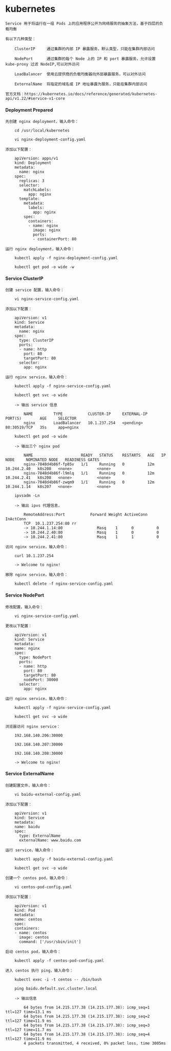 
# kubernetes

    Service 用于将运行在一组 Pods 上的应用程序公开为网络服务的抽象方法，基于四层的负载均衡

    有以下几种类型：

        ClusterIP     通过集群的内部 IP 暴露服务，默认类型，只能在集群内部访问

        NodePort      通过集群的每个 Node 上的 IP 和 port 暴露服务，允许设置 kube-proxy 过滤 NodeIP,可以对外访问

        LoadBalancer  使用云提供商的负载均衡器向外部暴露服务，可以对外访问

        ExternalName  将指定的域名或 IP 地址暴露为服务，只能在集群内部访问

    官方文档：https://kubernetes.io/docs/reference/generated/kubernetes-api/v1.22/#service-v1-core

#### Deployment Prepared

    先创建 nginx deployment，输入命令：

        cd /usr/local/kubernetes

        vi nginx-deployment-config.yaml

    添加以下配置：

        apiVersion: apps/v1
        kind: Deployment
        metadata:
          name: nginx
        spec:
          replicas: 3
          selector:
            matchLabels:
              app: nginx
          template:
            metadata:
              labels:
                app: nginx
            spec:
              containers:
              - name: nginx
                image: nginx
                ports:
                - containerPort: 80

    运行 nginx deployment，输入命令：

        kubectl apply -f nginx-deployment-config.yaml

        kubectl get pod -o wide -w

#### Service ClusterIP

    创建 service 配置，输入命令：

        vi nginx-service-config.yaml

    添加以下配置：

        apiVersion: v1
        kind: Service
        metadata:
          name: nginx
        spec:
          type: ClusterIP
          ports:
          - name: http
            port: 80
            targetPort: 80
          selector:
            app: nginx

    运行 nginx service，输入命令：

        kubectl apply -f nginx-service-config.yaml

        kubectl get svc -o wide

        -> 输出 service 信息

            NAME         TYPE           CLUSTER-IP     EXTERNAL-IP   PORT(S)        AGE     SELECTOR
            nginx        LoadBalancer   10.1.237.254   <pending>     80:30519/TCP   35s     app=nginx

        kubectl get pod -o wide

        -> 输出三个 nginx pod

            NAME                     READY   STATUS    RESTARTS   AGE   IP            NODE     NOMINATED NODE   READINESS GATES
            nginx-7848d4b86f-fp85v   1/1     Running   0          12m   10.244.2.40   k8s208   <none>           <none>
            nginx-7848d4b86f-l9mlq   1/1     Running   0          12m   10.244.2.41   k8s208   <none>           <none>
            nginx-7848d4b86f-zwqm9   1/1     Running   0          12m   10.244.1.14   k8s207   <none>           <none>

        ipvsadm -Ln

        -> 输出 ipvs 代理信息，

            RemoteAddress:Port           Forward Weight ActiveConn InActConn       
            TCP  10.1.237.254:80 rr
            -> 10.244.1.14:80               Masq    1      0          0         
            -> 10.244.2.40:80               Masq    1      0          0         
            -> 10.244.2.41:80               Masq    1      1          0     

    访问 nginx service，输入命令：

        curl 10.1.237.254

        -> Welcome to nginx!

    移除 nginx service，输入命令：

        kubectl delete -f nginx-service-config.yaml

#### Service NodePort

    修改配置，输入命令：

        vi nginx-service-config.yaml

    更改以下配置：

        apiVersion: v1
        kind: Service
        metadata:
        name: nginx
        spec:
          type: NodePort
          ports:
          - name: http
            port: 80
            targetPort: 80
            nodePort: 30000
          selector:
            app: nginx

    运行 nginx service，输入命令：

        kubectl apply -f nginx-service-config.yaml

        kubectl get svc -o wide

    浏览器访问 nginx service：

        192.168.140.206:30000

        192.168.140.207:30000

        192.168.140.208:30000

        -> Welcome to nginx!

#### Service ExternalName

    创建配置文件，输入命令：

        vi baidu-external-config.yaml

    添加以下配置：

        apiVersion: v1
        kind: Service
        metadata:
        name: baidu
        spec:
          type: ExternalName
          externalName: www.baidu.com

    运行 service，输入命令：

        kubectl apply -f baidu-external-config.yaml

        kubectl get svc -o wide

    创建一个 centos pod，输入命令：

        vi centos-pod-config.yaml

    添加以下配置：

        apiVersion: v1
        kind: Pod
        metadata:
        name: centos
        spec:
        containers:
        - name: centos
          image: centos
          command: ['/usr/sbin/init']

    启动 centos pod，输入命令：

        kubectl apply -f centos-pod-config.yaml

    进入 centos 执行 ping，输入命令：

        kubectl exec -i -t centos -- /bin/bash

        ping baidu.default.svc.cluster.local

        -> 输出信息

            64 bytes from 14.215.177.38 (14.215.177.38): icmp_seq=1 ttl=127 time=13.1 ms
            64 bytes from 14.215.177.38 (14.215.177.38): icmp_seq=2 ttl=127 time=11.9 ms
            64 bytes from 14.215.177.38 (14.215.177.38): icmp_seq=3 ttl=127 time=11.7 ms
            64 bytes from 14.215.177.38 (14.215.177.38): icmp_seq=4 ttl=127 time=11.9 ms
            4 packets transmitted, 4 received, 0% packet loss, time 3005ms
